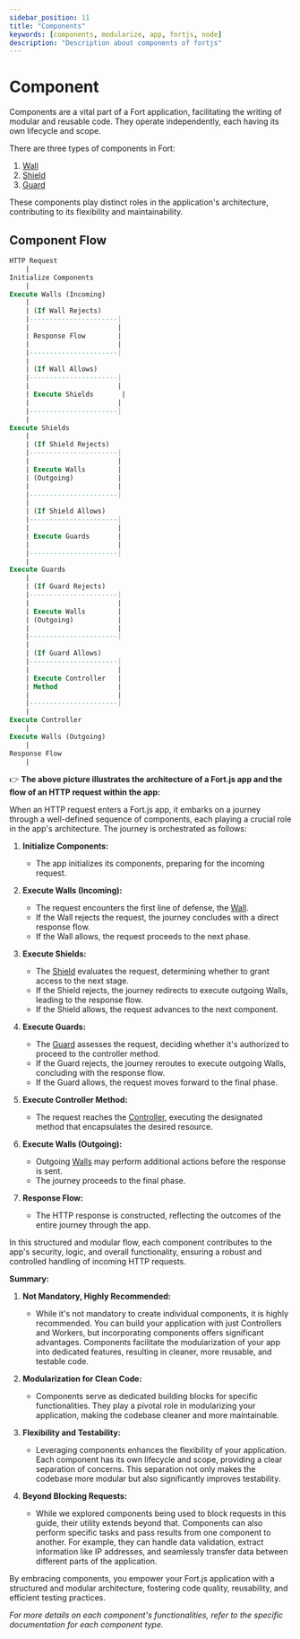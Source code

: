 ```yaml
---
sidebar_position: 11
title: "Components"
keywords: [components, modularize, app, fortjs, node]
description: "Description about components of fortjs"
---
```


# Component

Components are a vital part of a Fort application, facilitating the writing of modular and reusable code. They operate independently, each having its own lifecycle and scope.

There are three types of components in Fort:

1. [Wall](/docs/component/wall)
2. [Shield](/docs/component/shield)
3. [Guard](/docs/component/guard)

These components play distinct roles in the application's architecture, contributing to its flexibility and maintainability.

## Component Flow 

<!-- <img src={require("/static/img/icons/fort_component.png").default} height="600"/> -->

```sql
HTTP Request
    |
Initialize Components
    |
Execute Walls (Incoming)
    |
    | (If Wall Rejects)
    |----------------------|
    |                      |
    | Response Flow        |
    |                      |
    |----------------------|
    |
    | (If Wall Allows)
    |----------------------|
    |                      |
    | Execute Shields       |
    |                      |
    |----------------------|
    |
Execute Shields
    |
    | (If Shield Rejects)
    |----------------------|
    |                      |
    | Execute Walls        |
    | (Outgoing)           |
    |                      |
    |----------------------|
    |
    | (If Shield Allows)
    |----------------------|
    |                      |
    | Execute Guards       |
    |                      |
    |----------------------|
    |
Execute Guards
    |
    | (If Guard Rejects)
    |----------------------|
    |                      |
    | Execute Walls        |
    | (Outgoing)           |
    |                      |
    |----------------------|
    |
    | (If Guard Allows)
    |----------------------|
    |                      |
    | Execute Controller   |
    | Method               |
    |                      |
    |----------------------|
    |
Execute Controller
    |
Execute Walls (Outgoing)
    |
Response Flow
    |

```
👉 **The above picture illustrates the architecture of a Fort.js app and the flow of an HTTP request within the app:**

When an HTTP request enters a Fort.js app, it embarks on a journey through a well-defined sequence of components, each playing a crucial role in the app's architecture. The journey is orchestrated as follows:

1. **Initialize Components:**
   - The app initializes its components, preparing for the incoming request.

2. **Execute Walls (Incoming):**
   - The request encounters the first line of defense, the [Wall](/docs/component/wall). 
   - If the Wall rejects the request, the journey concludes with a direct response flow.
   - If the Wall allows, the request proceeds to the next phase.

3. **Execute Shields:**
   - The [Shield](/docs/component/shield) evaluates the request, determining whether to grant access to the next stage.
   - If the Shield rejects, the journey redirects to execute outgoing Walls, leading to the response flow.
   - If the Shield allows, the request advances to the next component.

4. **Execute Guards:**
   - The [Guard](/docs/component/guard) assesses the request, deciding whether it's authorized to proceed to the controller method.
   - If the Guard rejects, the journey reroutes to execute outgoing Walls, concluding with the response flow.
   - If the Guard allows, the request moves forward to the final phase.

5. **Execute Controller Method:**
   - The request reaches the [Controller](/docs/controller), executing the designated method that encapsulates the desired resource.

6. **Execute Walls (Outgoing):**
   - Outgoing [Walls](/docs/component/wall) may perform additional actions before the response is sent.
   - The journey proceeds to the final phase.

7. **Response Flow:**
   - The HTTP response is constructed, reflecting the outcomes of the entire journey through the app.

In this structured and modular flow, each component contributes to the app's security, logic, and overall functionality, ensuring a robust and controlled handling of incoming HTTP requests.

**Summary:**

1. **Not Mandatory, Highly Recommended:**
   - While it's not mandatory to create individual components, it is highly recommended. You can build your application with just Controllers and Workers, but incorporating components offers significant advantages. Components facilitate the modularization of your app into dedicated features, resulting in cleaner, more reusable, and testable code.

2. **Modularization for Clean Code:**
   - Components serve as dedicated building blocks for specific functionalities. They play a pivotal role in modularizing your application, making the codebase cleaner and more maintainable.

3. **Flexibility and Testability:**
   - Leveraging components enhances the flexibility of your application. Each component has its own lifecycle and scope, providing a clear separation of concerns. This separation not only makes the codebase more modular but also significantly improves testability.

4. **Beyond Blocking Requests:**
   - While we explored components being used to block requests in this guide, their utility extends beyond that. Components can also perform specific tasks and pass results from one component to another. For example, they can handle data validation, extract information like IP addresses, and seamlessly transfer data between different parts of the application.

By embracing components, you empower your Fort.js application with a structured and modular architecture, fostering code quality, reusability, and efficient testing practices.

*For more details on each component's functionalities, refer to the specific documentation for each component type.*

 